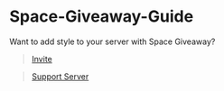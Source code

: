 # Space-Giveaway-Guide
Want to add style to your server with Space Giveaway? 
> [Invite](https://discord.com/oauth2/authorize?client_id=765207268408033322&scope=bot+applications.commands&permissions=2147483656)

> [Support Server](https://discord.gg/KZfAEjrPUF) 
